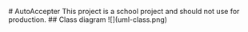 #   A u t o A c c e p t e r  
  
 T h i s   p r o j e c t   i s   a   s c h o o l   p r o j e c t   a n d   s h o u l d   n o t   u s e   f o r   p r o d u c t i o n .  
  
 # #   C l a s s   d i a g r a m  
  
 ! [ ] ( u m l - c l a s s . p n g )  
 
